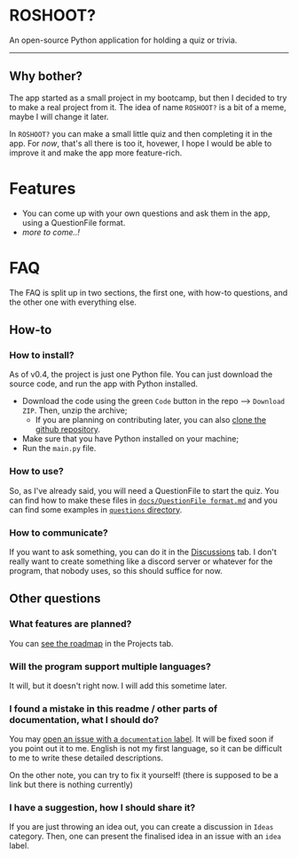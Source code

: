 # ROSHOOT?

An open-source Python application for holding a quiz or trivia.

---

## Why bother?

The app started as a small project in my bootcamp, but then I decided to try to make a real project from it. The idea of name `ROSHOOT?` is a bit of a meme, maybe I will change it later.

In `ROSHOOT?` you can make a small little quiz and then completing it in the app. For *now*, that's all there is too it, hovewer, I hope I would be able to improve it and make the app more feature-rich.

# Features

- You can come up with your own questions and ask them in the app, using a QuestionFile format.
- *more to come..!*

# FAQ

The FAQ is split up in two sections, the first one, with how-to questions, and the other one with everything else.

## How-to

### How to install?

As of v0.4, the project is just one Python file. You can just download the source code, and run the app with Python installed.

- Download the code using the green `Code` button in the repo --> `Download ZIP`. Then, unzip the archive; 
  - If you are planning on contributing later, you can also [clone the github repository](https://docs.github.com/en/repositories/creating-and-managing-repositories/cloning-a-repository).
- Make sure that you have Python installed on your machine;
- Run the `main.py` file.

### How to use?

So, as I've already said, you will need a QuestionFile to start the quiz. You can find how to make these files in [`docs/QuestionFile format.md`](https://github.com/SimplyTolex/roshoot/blob/main/docs/QuestionFile%20format.md) and you can find some examples in [`questions` directory](https://github.com/SimplyTolex/roshoot/tree/main/questions).

### How to communicate?

If you want to ask something, you can do it in the [Discussions](https://github.com/SimplyTolex/roshoot/discussions) tab. I don't really want to create something like a discord server or whatever for the program, that nobody uses, so this should suffice for now.

## Other questions

### What features are planned?

You can [see the roadmap](https://github.com/users/SimplyTolex/projects/1) in the Projects tab.

### Will the program support multiple languages?

It will, but it doesn't right now. I will add this sometime later.

### I found a mistake in this readme / other parts of documentation, what I should do?

You may [open an issue with a `documentation` label](https://github.com/SimplyTolex/roshoot/issues/new?labels=documentation). It will be fixed soon if you point out it to me. English is not my first language, so it can be difficult to me to write these detailed descriptions.

On the other note, you can try to fix it yourself! (there is supposed to be a link but there is nothing currently)

### I have a suggestion, how I should share it?

If you are just throwing an idea out, you can create a discussion in `Ideas` category. Then, one can present the finalised idea in an issue with an `idea` label.
